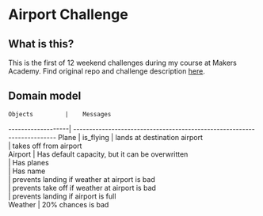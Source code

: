 Airport Challenge
=================

What is this?
---------

This is the first of 12 weekend challenges during my course at Makers Academy.
Find original repo and challenge description [here](https://github.com/makersacademy/airport_challenge).

Domain model
--------------------------

    Objects         |    Messages                                                             
 -------------------| ------------------------------------------------------------------------
 Plane              | is_flying
                    | lands at destination airport                                          
                    | takes off from airport                                                                           
 Airport            | Has default capacity, but it can be overwritten                           
                    | Has planes                                                               
                    | Has name                                                               
                    | prevents landing if weather at airport is bad                                      
                    | prevents take off if weather at airport is bad                                    
                    | prevents landing if airport is full  
 Weather            | 20% chances is bad                      
